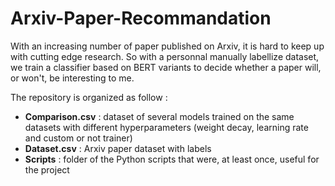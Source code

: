 # Arxiv-Paper-Recommandation

With an increasing number of paper published on Arxiv, it is hard to keep up with cutting edge research. So with a personnal manually labellize dataset, we train a classifier based on BERT variants to decide whether a paper will, or won't, be interesting to me. 

The repository is organized as follow :
* **Comparison.csv** : dataset of several models trained on the same datasets with different hyperparameters (weight decay, learning rate and custom or not trainer)
* **Dataset.csv** : Arxiv paper dataset with labels
* **Scripts** : folder of the Python scripts that were, at least once, useful for the project
  
